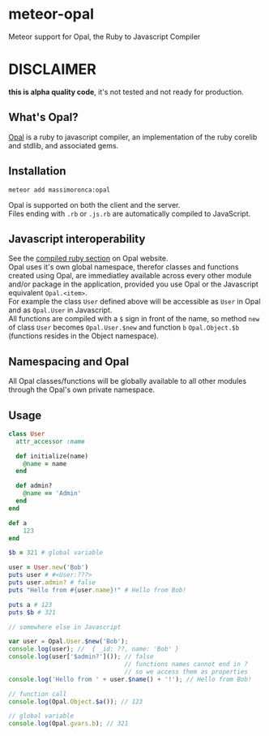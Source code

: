 # meteor-opal

Meteor support for Opal, the Ruby to Javascript Compiler

# DISCLAIMER

**this is alpha quality code**, it's not tested and not ready for production.

## What's Opal?

[Opal](http://opalrb.org) is a ruby to javascript compiler, an implementation of the ruby corelib and stdlib, and associated gems.   

## Installation

```
meteor add massimoronca:opal
```

Opal is supported on both the client and the server.  
Files ending with `.rb` or `.js.rb` are automatically compiled to JavaScript.

## Javascript interoperability

See the [compiled ruby section](http://opalrb.org/docs/compiled_ruby/) on Opal website.   
Opal uses it's own global namespace, therefor classes and functions created using Opal, are immediatley available across every other module and/or package in the application, provided you use Opal or the Javascript equivalent `Opal.<item>`.   
For example the class `User` defined above will be accessible as `User` in Opal and as `Opal.User` in Javascript.  
All functions are compiled with a `$` sign in front of the name, so method `new` of class `User` becomes `Opal.User.$new` and function `b` `Opal.Object.$b` (functions resides in the Object namespace).   

## Namespacing and Opal

All Opal classes/functions will be globally available to all other modules through the Opal's own private namespace.

## Usage

```ruby
class User
  attr_accessor :name

  def initialize(name)
    @name = name
  end

  def admin?
    @name == 'Admin'
  end
end

def a
    123
end

$b = 321 # global variable

user = User.new('Bob')
puts user # #<User:???>
puts user.admin? # false
puts "Hello from #{user.name}!" # Hello from Bob!

puts a # 123
puts $b # 321

```

```javascript
// somewhere else in Javascript

var user = Opal.User.$new('Bob');
console.log(user); //  { _id: ??, name: 'Bob' }
console.log(user['$admin?']()); // false 
                                // functions names cannot end in ? 
                                // so we access them as properties
console.log('Hello from ' + user.$name() + '!'); // Hello from Bob!

// function call
console.log(Opal.Object.$a()); // 123

// global variable
console.log(Opal.gvars.b); // 321
```

